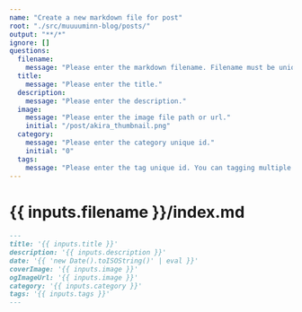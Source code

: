 ```yaml
---
name: "Create a new markdown file for post"
root: "./src/muuuuminn-blog/posts/"
output: "**/*"
ignore: []
questions:
  filename:
    message: "Please enter the markdown filename. Filename must be unique in this blog"
  title:
    message: "Please enter the title."
  description:
    message: "Please enter the description."
  image:
    message: "Please enter the image file path or url."
    initial: "/post/akira_thumbnail.png"
  category:
    message: "Please enter the category unique id."
    initial: "0"
  tags:
    message: "Please enter the tag unique id. You can tagging multiple like 1,2"
---
```


# {{ inputs.filename }}/index.md

```markdown
---
title: '{{ inputs.title }}'
description: '{{ inputs.description }}'
date: '{{ 'new Date().toISOString()' | eval }}'
coverImage: '{{ inputs.image }}'
ogImageUrl: '{{ inputs.image }}'
category: '{{ inputs.category }}'
tags: '{{ inputs.tags }}'
---
```
